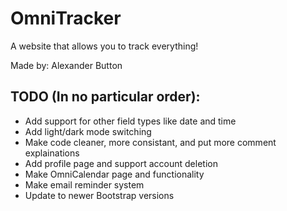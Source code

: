 # OmniTracker
A website that allows you to track everything!

Made by: Alexander Button

## TODO (In no particular order):
- Add support for other field types like date and time
- Add light/dark mode switching
- Make code cleaner, more consistant, and put more comment explainations
- Add profile page and support account deletion
- Make OmniCalendar page and functionality
- Make email reminder system
- Update to newer Bootstrap versions
